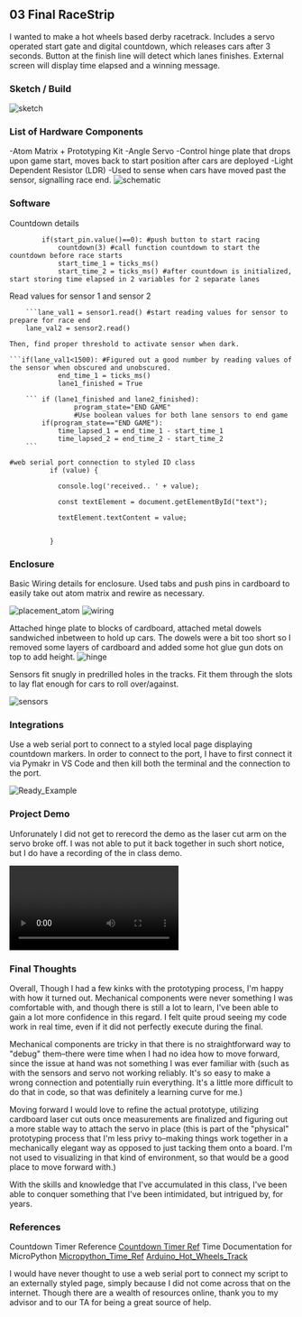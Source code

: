 ## 03 Final RaceStrip

I wanted to make a hot wheels based derby racetrack. Includes a servo operated start gate and digital countdown, which releases cars after 3 seconds. Button at the finish line will detect which lanes finishes. External screen will display time elapsed and a winning message. 



### Sketch / Build
![sketch](https://github.com/carolynjhsu/Carol_Spr23/blob/main/03_Final_RaceStrip/Photos/Sketch.png)


### List of Hardware Components

-Atom Matrix + Prototyping Kit
-Angle Servo 
    -Control hinge plate that drops upon game start, moves back to start position after cars are deployed
-Light Dependent Resistor (LDR)
    -Used to sense when cars have moved past the sensor, signalling race end. 
![schematic](https://github.com/carolynjhsu/Carol_Spr23/blob/main/03_Final_RaceStrip/Photos/schematic.jpg)



### Software

Countdown details  

```if(program_state=="start"): 
        if(start_pin.value()==0): #push button to start racing 
            countdown(3) #call function countdown to start the countdown before race starts
            start_time_1 = ticks_ms()
            start_time_2 = ticks_ms() #after countdown is initialized, start storing time elapsed in 2 variables for 2 separate lanes
```

Read values for sensor 1 and sensor 2  


        ```lane_val1 = sensor1.read() #start reading values for sensor to prepare for race end
        lane_val2 = sensor2.read()
```
Then, find proper threshold to activate sensor when dark. 

```if(lane_val1<1500): #Figured out a good number by reading values of the sensor when obscured and unobscured.
            end_time_1 = ticks_ms()
            lane1_finished = True
```

        ``` if (lane1_finished and lane2_finished):
                    program_state="END GAME" 
                    #Use boolean values for both lane sensors to end game
            if(program_state=="END GAME"):
                time_lapsed_1 = end_time_1 - start_time_1
                time_lapsed_2 = end_time_2 - start_time_2
        ```
````
#web serial port connection to styled ID class
          if (value) {

            console.log('received.. ' + value);

            const textElement = document.getElementById("text");

            textElement.textContent = value;


          }
````
                

### Enclosure

Basic Wiring details for enclosure. Used tabs and push pins in cardboard to easily take out atom matrix and rewire as necessary. 

![placement_atom](https://github.com/carolynjhsu/Carol_Spr23/blob/main/03_Final_RaceStrip/Photos/placement.jpg)
![wiring](https://github.com/carolynjhsu/Carol_Spr23/blob/main/03_Final_RaceStrip/Photos/wires.jpg)

Attached hinge plate to blocks of cardboard, attached metal dowels sandwiched inbetween to hold up cars. The dowels were a bit too short so I removed some layers of cardboard and added some hot glue gun dots on top to add height. 
![hinge](https://github.com/carolynjhsu/Carol_Spr23/blob/main/03_Final_RaceStrip/Photos/hinge.jpg)

Sensors fit snugly in predrilled holes in the tracks. Fit them through the slots to lay flat enough for cars to roll over/against. 

![sensors](https://github.com/carolynjhsu/Carol_Spr23/blob/main/03_Final_RaceStrip/Photos/sensors.jpeg)

### Integrations

Use a web serial port to connect to a styled local page displaying countdown markers. In order to connect to the port, I have to first connect it via Pymakr in VS Code and then kill both the terminal and the connection to the port.

![Ready_Example](https://github.com/carolynjhsu/Carol_Spr23/blob/main/03_Final_RaceStrip/Photos/Ready.png)

### Project Demo

Unforunately I did not get to rerecord the demo as the laser cut arm on the servo broke off. I was not able to put it back together in such short notice, but I do have a recording of the in class demo. 

![demo](https://github.com/carolynjhsu/Carol_Spr23/blob/main/03_Final_RaceStrip/Photos/prototype_simulation.MOV)

### Final Thoughts

Overall, Though I had a few kinks with the prototyping process, I'm happy with how it turned out. Mechanical components were never something I was comfortable with, and though there is still a lot to learn, I've been able to gain a lot more confidence in this regard. I felt quite proud seeing my code work in real time, even if it did not perfectly execute during the final. 

Mechanical components are tricky in that there is no straightforward way to "debug" them–there were time when I had no idea how to move forward, since the issue at hand was not something I was ever familiar with (such as with the sensors and servo not working reliably. It's so easy to make a wrong connection and potentially ruin everything. It's a little more difficult to do that in code, so that was definitely a learning curve for me.)

Moving forward I would love to refine the actual prototype, utilizing cardboard laser cut outs once measurements are finalized and figuring out a more stable way to attach the servo in place (this is part of the "physical" prototyping process that I'm less privy to–making things work together in a mechanically elegant way as opposed to just tacking them onto a board. I'm not used to visualizing in that kind of environment, so that would be a good place to move forward with.)

With the skills and knowledge that I've accumulated in this class, I've been able to conquer something that I've been intimidated, but intrigued by, for years. 




### References
 

Countdown Timer Reference
[Countdown Timer Ref](https://www.geeksforgeeks.org/how-to-create-a-countdown-timer-using-python/)
Time Documentation for MicroPython
[Micropython_Time_Ref](https://docs.micropython.org/en/latest/library/time.html)
[Arduino_Hot_Wheels_Track](https://blog.arduino.cc/2016/12/20/dad-builds-an-arduino-hot-wheels-drag-strip-for-son/)

 I would have never thought to use a web serial port to connect my script to an externally styled page, simply because I did not come across that on the internet. Though there are a wealth of resources online, thank you to my advisor and to our TA for being a great source of help. 